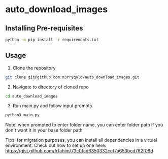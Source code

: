 # auto_download_images

## Installing Pre-requisites
```bash
python -m pip install -r requirements.txt
```

## Usage
1. Clone the repository
```bash
git clone git@github.com:m3rryqold/auto_download_images.git
```
2. Navigate to directory of cloned repo
```bash
cd auto_download_images
```
3. Run main.py and follow input prompts
```bash
python3 main.py
```
Note: when prompted to enter folder name, you can enter folder path if you don't want it in your base folder path

Tips: for migration purposes, you can install all dependencies in a virtual environment. Check out how to set up one here:
https://gist.github.com/frfahim/73c0fad6350332cef7a653bcd762f08d
